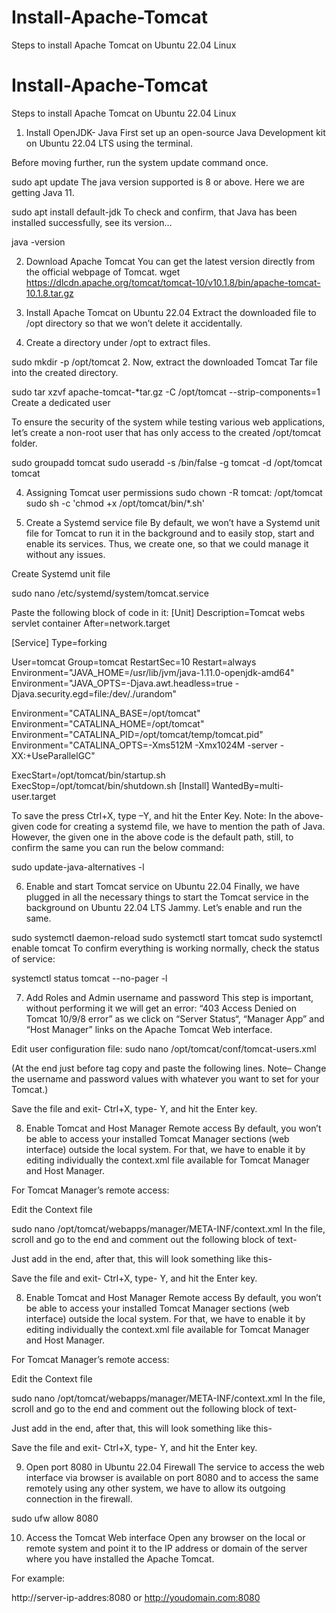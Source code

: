 # Install-Apache-Tomcat
Steps to install Apache Tomcat on Ubuntu 22.04 Linux


# Install-Apache-Tomcat
Steps to install Apache Tomcat on Ubuntu 22.04 Linux


1. Install OpenJDK- Java
First  set up an open-source Java Development kit on Ubuntu 22.04 LTS using the terminal.

Before moving further, run the system update command once.

sudo apt update
The java version supported is 8 or above. Here we are getting Java 11.

sudo apt install default-jdk
To check and confirm, that Java has been installed successfully, see its version…

java -version
 

2. Download Apache Tomcat 
    You can get the latest version directly from the official webpage of Tomcat. 
    wget https://dlcdn.apache.org/tomcat/tomcat-10/v10.1.8/bin/apache-tomcat-10.1.8.tar.gz


3. Install Apache Tomcat on Ubuntu 22.04
Extract the downloaded file to /opt directory so that we won’t delete it accidentally.

1. Create a directory under /opt to extract files.

sudo mkdir -p /opt/tomcat
2. Now, extract the downloaded Tomcat Tar file into the created directory.

sudo tar xzvf apache-tomcat-*tar.gz -C /opt/tomcat --strip-components=1
Create a dedicated user

To ensure the security of the system while testing various web applications, let’s create a non-root user that has only access to the created /opt/tomcat folder.

sudo groupadd tomcat
sudo useradd -s /bin/false -g tomcat -d /opt/tomcat tomcat


4. Assigning Tomcat user permissions
sudo chown -R tomcat: /opt/tomcat
sudo sh -c 'chmod +x /opt/tomcat/bin/*.sh'


5. Create a Systemd service file
By default, we won’t have a Systemd unit file for Tomcat to run it in the background and to easily stop, start and enable its services. Thus, we create one, so that we could manage it without any issues.

Create Systemd unit file

sudo nano /etc/systemd/system/tomcat.service

Paste the following block of code in it:
[Unit]
Description=Tomcat webs servlet container
After=network.target

[Service]
Type=forking

User=tomcat
Group=tomcat
RestartSec=10
Restart=always 
Environment="JAVA_HOME=/usr/lib/jvm/java-1.11.0-openjdk-amd64"
Environment="JAVA_OPTS=-Djava.awt.headless=true -Djava.security.egd=file:/dev/./urandom"

Environment="CATALINA_BASE=/opt/tomcat"
Environment="CATALINA_HOME=/opt/tomcat"
Environment="CATALINA_PID=/opt/tomcat/temp/tomcat.pid"
Environment="CATALINA_OPTS=-Xms512M -Xmx1024M -server -XX:+UseParallelGC"

ExecStart=/opt/tomcat/bin/startup.sh
ExecStop=/opt/tomcat/bin/shutdown.sh
[Install]
WantedBy=multi-user.target

To save the press Ctrl+X, type –Y, and hit the Enter Key.
Note: In the above-given code for creating a systemd file, we have to mention the path of Java. However, the given one in the above code is the default path, still, to confirm the same you can run the below command:

sudo update-java-alternatives -l



6. Enable and start Tomcat service on Ubuntu 22.04
Finally, we have plugged in all the necessary things to start the Tomcat service in the background on Ubuntu 22.04 LTS Jammy. Let’s enable and run the same.

sudo systemctl daemon-reload
sudo systemctl start tomcat
sudo systemctl enable tomcat
To confirm everything is working normally, check the status of service:

systemctl status tomcat --no-pager -l



7. Add Roles and Admin username and password
This step is important, without performing it we will get an error: “403 Access Denied on Tomcat 10/9/8 error” as we click on “Server Status“, “Manager App” and “Host Manager” links on the Apache Tomcat Web interface.

Edit user configuration file:
sudo nano /opt/tomcat/conf/tomcat-users.xml


(At the end just before </tomcat-users> tag copy and paste the following lines.
Note– Change the username and password values with whatever you want to set for your Tomcat.)

<role rolename="admin"/>
<role rolename="admin-gui"/>
<role rolename="manager"/>
<role rolename="manager-gui"/>
<user username="h2s" password="pwd" roles="admin,admin-gui,manager,manager-gui"/>

Save the file and exit- Ctrl+X, type- Y, and hit the Enter key.


8. Enable Tomcat and Host Manager Remote access
By default, you won’t be able to access your installed Tomcat Manager sections (web interface) outside the local system. For that, we have to enable it by editing individually the context.xml file available for Tomcat Manager and Host Manager.

For Tomcat Manager’s remote access:

Edit the Context file  

sudo nano /opt/tomcat/webapps/manager/META-INF/context.xml
In the file, scroll and go to the end and comment out the following block of text-

<Valve className="org.apache.catalina.valves.RemoteAddrValve"
allow="127\.\d+\.\d+\.\d+|::1|0:0:0:0:0:0:0:1" />
Just add <!-- at the beginning and --> in the end, after that, this will look something like this-

<!-- <Valve className="org.apache.catalina.valves.RemoteAddrValve"
allow="127\.\d+\.\d+\.\d+|::1|0:0:0:0:0:0:0:1" /> -->
Save the file and exit- Ctrl+X, type- Y, and hit the Enter key.




8. Enable Tomcat and Host Manager Remote access
By default, you won’t be able to access your installed Tomcat Manager sections (web interface) outside the local system. For that, we have to enable it by editing individually the context.xml file available for Tomcat Manager and Host Manager.

For Tomcat Manager’s remote access:

Edit the Context file  

sudo nano /opt/tomcat/webapps/manager/META-INF/context.xml
In the file, scroll and go to the end and comment out the following block of text-

<Valve className="org.apache.catalina.valves.RemoteAddrValve"
allow="127\.\d+\.\d+\.\d+|::1|0:0:0:0:0:0:0:1" />
Just add <!-- at the beginning and --> in the end, after that, this will look something like this-

<!-- <Valve className="org.apache.catalina.valves.RemoteAddrValve"
allow="127\.\d+\.\d+\.\d+|::1|0:0:0:0:0:0:0:1" /> -->
Save the file and exit- Ctrl+X, type- Y, and hit the Enter key.


 
9. Open port 8080 in Ubuntu 22.04 Firewall
The service to access the web interface via browser is available on port 8080 and to access the same remotely using any other system, we have to allow its outgoing connection in the firewall.

sudo ufw allow 8080
 
 
 
 
 10. Access the Tomcat Web interface
Open any browser on the local or remote system and point it to the IP address or domain of the server where you have installed the Apache Tomcat.

For example:

http://server-ip-addres:8080
or 
http://youdomain.com:8080


